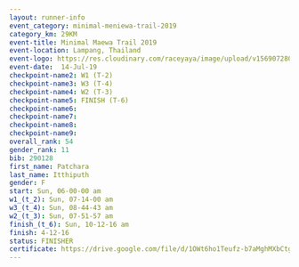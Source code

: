 ```yaml
---
layout: runner-info 
event_category: minimal-meniewa-trail-2019 
category_km: 29KM 
event-title: Minimal Maewa Trail 2019 
event-location: Lampang, Thailand 
event-logo: https://res.cloudinary.com/raceyaya/image/upload/v1569072805/logo/minimal-trail_ktnvsp.jpg 
event-date:  14-Jul-19 
checkpoint-name2: W1 (T-2) 
checkpoint-name3: W3 (T-4) 
checkpoint-name4: W2 (T-3) 
checkpoint-name5: FINISH (T-6) 
checkpoint-name6: 
checkpoint-name7: 
checkpoint-name8: 
checkpoint-name9: 
overall_rank: 54
gender_rank: 11
bib: 290128
first_name: Patchara
last_name: Itthiputh
gender: F
start: Sun, 06-00-00 am
w1_(t_2): Sun, 07-14-00 am
w3_(t_4): Sun, 08-44-43 am
w2_(t_3): Sun, 07-51-57 am
finish_(t_6): Sun, 10-12-16 am
finish: 4-12-16
status: FINISHER
certificate: https://drive.google.com/file/d/1OWt6ho1Teufz-b7aMghMXbCtgL9MaavS/view?usp=sharing
---
```

